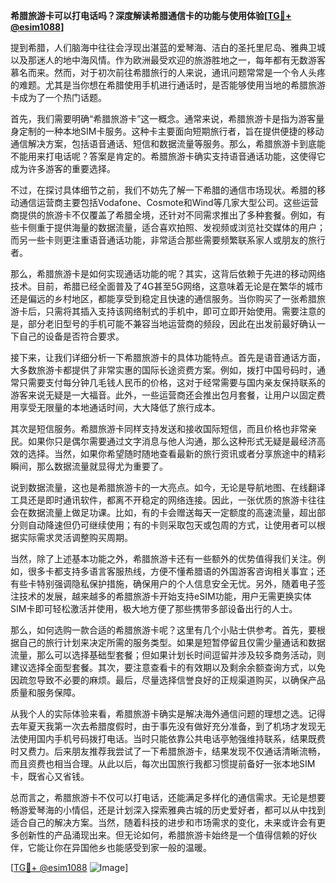 **希腊旅游卡可以打电话吗？深度解读希腊通信卡的功能与使用体验[[TG💪+ @esim1088](https://t.me/s/esim1088)]**

提到希腊，人们脑海中往往会浮现出湛蓝的爱琴海、洁白的圣托里尼岛、雅典卫城以及那迷人的地中海风情。作为欧洲最受欢迎的旅游胜地之一，每年都有无数游客慕名而来。然而，对于初次前往希腊旅行的人来说，通讯问题常常是一个令人头疼的难题。尤其是当你想在希腊使用手机进行通话时，是否能够使用当地的希腊旅游卡成为了一个热门话题。

首先，我们需要明确“希腊旅游卡”这一概念。通常来说，希腊旅游卡是指为游客量身定制的一种本地SIM卡服务。这种卡主要面向短期旅行者，旨在提供便捷的移动通信解决方案，包括语音通话、短信和数据流量等服务。那么，希腊旅游卡到底能不能用来打电话呢？答案是肯定的。希腊旅游卡确实支持语音通话功能，这使得它成为许多游客的重要选择。

不过，在探讨具体细节之前，我们不妨先了解一下希腊的通信市场现状。希腊的移动通信运营商主要包括Vodafone、Cosmote和Wind等几家大型公司。这些运营商提供的旅游卡不仅覆盖了希腊全境，还针对不同需求推出了多种套餐。例如，有些卡侧重于提供海量的数据流量，适合喜欢拍照、发视频或浏览社交媒体的用户；而另一些卡则更注重语音通话功能，非常适合那些需要频繁联系家人或朋友的旅行者。

那么，希腊旅游卡是如何实现通话功能的呢？其实，这背后依赖于先进的移动网络技术。目前，希腊已经全面普及了4G甚至5G网络，这意味着无论是在繁华的城市还是偏远的乡村地区，都能享受到稳定且快速的通信服务。当你购买了一张希腊旅游卡后，只需将其插入支持该网络制式的手机中，即可立即开始使用。需要注意的是，部分老旧型号的手机可能不兼容当地运营商的频段，因此在出发前最好确认一下自己的设备是否符合要求。

接下来，让我们详细分析一下希腊旅游卡的具体功能特点。首先是语音通话方面，大多数旅游卡都提供了非常实惠的国际长途资费方案。例如，拨打中国号码时，通常只需要支付每分钟几毛钱人民币的价格，这对于经常需要与国内亲友保持联系的游客来说无疑是一大福音。此外，一些运营商还会推出包月套餐，让用户以固定费用享受无限量的本地通话时间，大大降低了旅行成本。

其次是短信服务。希腊旅游卡同样支持发送和接收国际短信，而且价格也非常亲民。如果你只是偶尔需要通过文字消息与他人沟通，那么这种形式无疑是最经济高效的选择。当然，如果你希望随时随地查看最新的旅行资讯或者分享旅途中的精彩瞬间，那么数据流量就显得尤为重要了。

说到数据流量，这也是希腊旅游卡的一大亮点。如今，无论是导航地图、在线翻译工具还是即时通讯软件，都离不开稳定的网络连接。因此，一张优质的旅游卡往往会在数据流量上做足功课。比如，有的卡会赠送每天一定额度的高速流量，超出部分则自动降速但仍可继续使用；有的卡则采取包天或包周的方式，让使用者可以根据实际需求灵活调整购买周期。

当然，除了上述基本功能之外，希腊旅游卡还有一些额外的优势值得我们关注。例如，很多卡都支持多语言客服热线，方便不懂希腊语的外国游客咨询相关事宜；还有些卡特别强调隐私保护措施，确保用户的个人信息安全无忧。另外，随着电子签注技术的发展，越来越多的希腊旅游卡开始支持eSIM功能，用户无需更换实体SIM卡即可轻松激活并使用，极大地方便了那些携带多部设备出行的人士。

那么，如何选购一款合适的希腊旅游卡呢？这里有几个小贴士供参考。首先，要根据自己的旅行计划来决定所需的服务类型。如果是短暂停留且仅需少量通话和数据流量，那么可以选择基础型套餐；但如果计划长时间逗留并涉及较多商务活动，则建议选择全面型套餐。其次，要注意查看卡的有效期以及剩余余额查询方式，以免因疏忽导致不必要的麻烦。最后，尽量选择信誉良好的正规渠道购买，以确保产品质量和服务保障。

从我个人的实际体验来看，希腊旅游卡确实是解决海外通信问题的理想之选。记得去年夏天我第一次去希腊度假时，由于事先没有做好充分准备，到了机场才发现无法使用国内手机号码拨打电话。当时只能依靠公共电话亭勉强维持联系，结果既费时又费力。后来朋友推荐我尝试了一下希腊旅游卡，结果发现不仅通话清晰流畅，而且资费也相当合理。从此以后，每次出国旅行我都习惯提前备好一张本地SIM卡，既省心又省钱。

总而言之，希腊旅游卡不仅可以打电话，还能满足多样化的通信需求。无论是想要畅游爱琴海的小情侣，还是计划深入探索雅典古城的历史爱好者，都可以从中找到适合自己的解决方案。当然，随着科技的进步和市场需求的变化，未来或许会有更多创新性的产品涌现出来。但无论如何，希腊旅游卡始终是一个值得信赖的好伙伴，它能让你在异国他乡也能感受到家一般的温暖。

[[TG💪+ @esim1088](https://t.me/s/esim1088) ![Image](https://i.postimg.cc/4NQfJmqS/Snipaste-2025-05-13-00-14-12.png)]